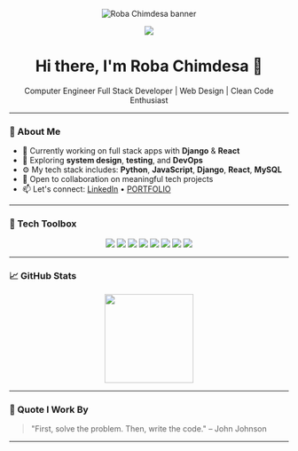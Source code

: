 <!-- Profile banner -->
<p align="center">
  <img src="roba_chimdesa_banner.png" alt="Roba Chimdesa banner" />
</p>

<!-- Typing effect -->
<p align="center">
  <img src="https://readme-typing-svg.herokuapp.com/?lines=Full+Stack+Developer;Web+Design+Specialist;Django+%26+React+Expert;Computer+Engineer;Clean+Code+Advocate&center=true&width=500&height=45">
</p>

<h1 align="center">Hi there, I'm Roba Chimdesa 👋</h1>

<p align="center">
  Computer Engineer Full Stack Developer | Web Design | Clean Code Enthusiast
</p>

---

### 💼 About Me

- 🔭 Currently working on full stack apps with **Django** & **React**
- 🌱 Exploring **system design**, **testing**, and **DevOps**
- ⚙️ My tech stack includes: **Python**, **JavaScript**, **Django**, **React**, **MySQL**
- 🤝 Open to collaboration on meaningful tech projects
- 📫 Let's connect: [LinkedIn](https://www.linkedin.com/in/roba-chimdessa-b59a9536b/) • [PORTFOLIO](https://robachimdesa-website.vercel.app/)

---

### 🧰 Tech Toolbox

<p align="center">
  <img src="https://img.shields.io/badge/Python-3670A0?style=for-the-badge&logo=python&logoColor=ffdd54"/>
  <img src="https://img.shields.io/badge/Django-092E20?style=for-the-badge&logo=django&logoColor=white"/>
  <img src="https://img.shields.io/badge/JavaScript-323330?style=for-the-badge&logo=javascript&logoColor=F7DF1E"/>
  <img src="https://img.shields.io/badge/React-20232A?style=for-the-badge&logo=react&logoColor=61DAFB"/>
  <img src="https://img.shields.io/badge/MySQL-4479A1?style=for-the-badge&logo=mysql&logoColor=white"/>
  <img src="https://img.shields.io/badge/Figma-F24E1E?style=for-the-badge&logo=figma&logoColor=white"/>
  <img src="https://img.shields.io/badge/Docker-2496ED?style=for-the-badge&logo=docker&logoColor=white"/>
  <img src="https://img.shields.io/badge/Git-F05032?style=for-the-badge&logo=git&logoColor=white"/>
</p>

---

### 📈 GitHub Stats

<p align="center">
  <img src="https://github-readme-stats.vercel.app/api/top-langs/?username=RobaChimdesa&layout=compact&theme=default" height="160"/>
</p>

---

### 🧠 Quote I Work By

> "First, solve the problem. Then, write the code." – John Johnson

---

